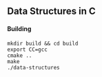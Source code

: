 ## Data Structures in C

#### Building

```
mkdir build && cd build
export CC=gcc
cmake ..
make
./data-structures
```